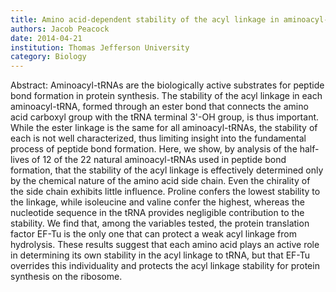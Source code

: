 ```yaml
---
title: Amino acid-dependent stability of the acyl linkage in aminoacyl-tRNA
authors: Jacob Peacock
date: 2014-04-21
institution: Thomas Jefferson University
category: Biology
---
```


Abstract: Aminoacyl-tRNAs are the biologically active substrates for peptide bond formation in protein synthesis. The stability of the acyl linkage in each aminoacyl-tRNA, formed through an ester bond that connects the amino acid carboxyl group with the tRNA terminal 3'-OH group, is thus important. While the ester linkage is the same for all aminoacyl-tRNAs, the stability of each is not well characterized, thus limiting insight into the fundamental process of peptide bond formation. Here, we show, by analysis of the half-lives of 12 of the 22 natural aminoacyl-tRNAs used in peptide bond formation, that the stability of the acyl linkage is effectively determined only by the chemical nature of the amino acid side chain. Even the chirality of the side chain exhibits little influence. Proline confers the lowest stability to the linkage, while isoleucine and valine confer the highest, whereas the nucleotide sequence in the tRNA provides negligible contribution to the stability. We find that, among the variables tested, the protein translation factor EF-Tu is the only one that can protect a weak acyl linkage from hydrolysis. These results suggest that each amino acid plays an active role in determining its own stability in the acyl linkage to tRNA, but that EF-Tu overrides this individuality and protects the acyl linkage stability for protein synthesis on the ribosome.
